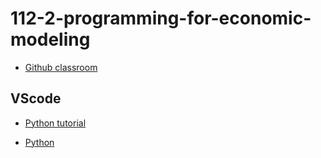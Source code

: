# 112-2-programming-for-economic-modeling

  * [Github classroom](https://classroom.github.com/classrooms/6549608-112-1)

## VScode

  * [Python tutorial](https://code.visualstudio.com/docs/python/python-tutorial) 
  
  * [Python](https://code.visualstudio.com/docs/languages/python#_install-python-and-the-python-extension)

